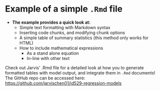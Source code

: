 # Example of a simple `.Rmd` file 
 
 - **The example provides a quick look at:**
   - Simple text formatting with Markdown syntax
   - Inserting code chunks, and modifying chunk options
   - A simple table of summary statistics (this method only works for HTML)
   - How to include mathematical expressions
     - As a stand alone equation
     - In-line with other text
    
 

Check out Jarvis' .Rmd file for a detailed look at how you to generate formatted tables with model output, and integrate them in `.Rmd` documents! The GitHub repo can be accessed here: <br> https://github.com/jarvischen01/id529-regression-models
